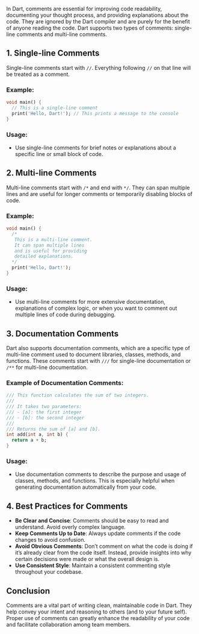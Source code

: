 In Dart, comments are essential for improving code readability, documenting your thought process, and providing explanations about the code. They are ignored by the Dart compiler and are purely for the benefit of anyone reading the code. Dart supports two types of comments: single-line comments and multi-line comments.

## 1. **Single-line Comments**

Single-line comments start with `//`. Everything following `//` on that line will be treated as a comment.

### Example:

```dart
void main() {
  // This is a single-line comment
  print('Hello, Dart!'); // This prints a message to the console
}
```

### Usage:

- Use single-line comments for brief notes or explanations about a specific line or small block of code.

## 2. **Multi-line Comments**

Multi-line comments start with `/*` and end with `*/`. They can span multiple lines and are useful for longer comments or temporarily disabling blocks of code.

### Example:

```dart
void main() {
  /* 
   This is a multi-line comment.
   It can span multiple lines 
   and is useful for providing 
   detailed explanations.
  */
  print('Hello, Dart!');
}
```

### Usage:

- Use multi-line comments for more extensive documentation, explanations of complex logic, or when you want to comment out multiple lines of code during debugging.

## 3. **Documentation Comments**

Dart also supports documentation comments, which are a specific type of multi-line comment used to document libraries, classes, methods, and functions. These comments start with `///` for single-line documentation or `/**` for multi-line documentation.

### Example of Documentation Comments:

```dart
/// This function calculates the sum of two integers.
/// 
/// It takes two parameters:
/// - [a]: the first integer
/// - [b]: the second integer
/// 
/// Returns the sum of [a] and [b].
int add(int a, int b) {
  return a + b;
}
```

### Usage:

- Use documentation comments to describe the purpose and usage of classes, methods, and functions. This is especially helpful when generating documentation automatically from your code.

## 4. **Best Practices for Comments**

- **Be Clear and Concise**: Comments should be easy to read and understand. Avoid overly complex language.
- **Keep Comments Up to Date**: Always update comments if the code changes to avoid confusion.
- **Avoid Obvious Comments**: Don’t comment on what the code is doing if it’s already clear from the code itself. Instead, provide insights into why certain decisions were made or what the overall design is.
- **Use Consistent Style**: Maintain a consistent commenting style throughout your codebase.

## Conclusion

Comments are a vital part of writing clean, maintainable code in Dart. They help convey your intent and reasoning to others (and to your future self). Proper use of comments can greatly enhance the readability of your code and facilitate collaboration among team members.

